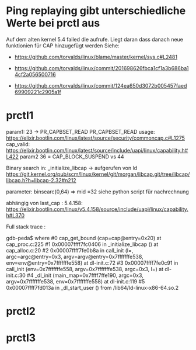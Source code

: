 # Ping replaying gibt unterschiedliche Werte bei prctl aus

Auf dem alten kernel 5.4 failed die aufrufe. Liegt daran dass danach neue funktionien für CAP hinzugefügt werden
Siehe:
- https://github.com/torvalds/linux/blame/master/kernel/sys.c#L2481
- https://github.com/torvalds/linux/commit/201698626fbca1cf1a3b686ba14cf2a056500716

- https://github.com/torvalds/linux/commit/124ea650d3072b005457faed69909221c2905a1f



# prctl1
param1: 23 -> PR_CAPBSET_READ
PR_CAPBSET_READ usage: https://elixir.bootlin.com/linux/latest/source/security/commoncap.c#L1275
cap_valid: https://elixir.bootlin.com/linux/latest/source/include/uapi/linux/capability.h#L422
param2 36 = CAP_BLOCK_SUSPEND  vs 44

Binary search in: _initialize_libcap -> aufgerufen von ld
https://git.kernel.org/pub/scm/linux/kernel/git/morgan/libcap.git/tree/libcap/libcap.h?h=libcap-2.32#n212

parameter: binsearc(0,64) => mid =32
siehe python script für nachrechnung

abhängig von last_cap : 5.4.158: https://elixir.bootlin.com/linux/v5.4.158/source/include/uapi/linux/capability.h#L370

Full stack trace :

gdb-peda$ where
#0  cap_get_bound (cap=cap@entry=0x20) at cap_proc.c:225
#1  0x00007ffff7fc0406 in _initialize_libcap () at cap_alloc.c:20
#2  0x00007ffff7fe0b8a in call_init (l=<optimized out>, argc=argc@entry=0x3, argv=argv@entry=0x7fffffffe538,
    env=env@entry=0x7fffffffe558) at dl-init.c:72
#3  0x00007ffff7fe0c91 in call_init (env=0x7fffffffe558, argv=0x7fffffffe538, argc=0x3, l=<optimized out>) at dl-init.c:30
#4  _dl_init (main_map=0x7ffff7ffe190, argc=0x3, argv=0x7fffffffe538, env=0x7fffffffe558) at dl-init.c:119
#5  0x00007ffff7fd013a in _dl_start_user () from /lib64/ld-linux-x86-64.so.2

# prctl2
# prctl3
